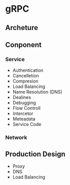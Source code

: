 # gRPC

## Archeture

## Conponent

### Service

- Authentication
- Cancelletion
- Compresion
- Load Balancing
- Name Resolution (DNS)
- Dealines
- Debugging
- Flow Controll
- Intercetor
- Meteadata
- Service Code

### Network

## Production Design

- Proxy
- DNS
- Load Balancing